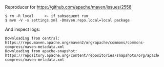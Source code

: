 Reproducer for https://github.com/apache/maven/issues/2558

```
$ rm -R local     <- if subsequent run
$ mvn -V -s settings.xml -Dmaven.repo.local=local package
```

And inspect logs:

```
Downloading from central: https://repo.maven.apache.org/maven2/org/apache/commons/commons-compress/maven-metadata.xml
Downloading from apache-snapshot: https://repository.apache.org/content/repositories/snapshots/org/apache/commons/commons-compress/maven-metadata.xml
```


